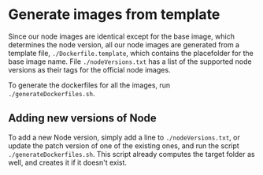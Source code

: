 # Generate images from template

Since our node images are identical except for the base image, which determines the node version,
all our node images are generated from a template file, `./Dockerfile.template`, which contains the placefolder
for the base image name. File `./nodeVersions.txt` has a list of the supported node versions as their tags for the official node images.

To generate the dockerfiles for all the images, run `./generateDockerfiles.sh`.

## Adding new versions of Node

To add a new Node version, simply add a line to `./nodeVersions.txt`, or update the patch version of one of the
existing ones, and run the script `./generateDockerfiles.sh`. This script already computes the target folder as well,
and creates it if it doesn't exist.